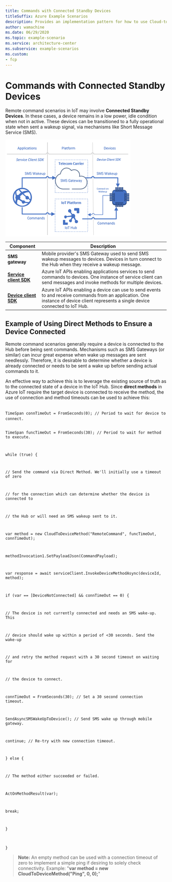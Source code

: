 ```yaml
---
title: Commands with Connected Standby Devices
titleSuffix: Azure Example Scenarios
description: Provides an implementation pattern for how to use Cloud-to-Device commands with connected standby devices.
author: wamachine
ms.date: 06/29/2020
ms.topic: example-scenario
ms.service: architecture-center
ms.subservice: example-scenarios
ms.custom:
- fcp
---
```

# Commands with Connected Standby Devices

Remote command scenarios in IoT may involve **Connected Standby
Devices**. In these cases, a device remains in a low power, idle
condition when not in active. These devices can be transitioned to a
fully operational state when sent a wakeup signal, via mechanisms like
Short Message Service (SMS).

![A diagram illustrating how SMS messages or commands sent through the Azure IoT APIs can be used to ensure a device is awake and connected to the hub](media/connected-standby-devices.png)

| Component | Description |
| --- | --- |
| **SMS gateway** | Mobile provider's SMS Gateway used to send SMS wakeup messages to devices. Devices in turn connect to the Hub when they receive a wakeup message. |
| [**Service client SDK**](https://docs.microsoft.com/dotnet/api/microsoft.azure.devices.serviceclient?view=azure-dotnet) | Azure IoT APIs enabling applications services to send commands to devices. One instance of service client can send messages and invoke methods for multiple devices. |
| [**Device client SDK**](https://docs.microsoft.com/dotnet/api/microsoft.azure.devices.client.deviceclient?view=azure-dotnet) | Azure IoT APIs enabling a device can use to send events to and receive commands from an application. One instance of device client represents a single device connected to IoT Hub. |

## Example of Using Direct Methods to Ensure a Device Connected

Remote command scenarios generally require a device is connected to the
Hub before being sent commands. Mechanisms such as SMS Gateways (or
similar) can incur great expense when wake up messages are sent
needlessly. Therefore, it is desirable to determine whether a device is
already connected or needs to be sent a wake up before sending actual
commands to it.

An effective way to achieve this is to leverage the existing source of
truth as to the connected state of a device in the IoT Hub. Since
**direct methods** in Azure IoT require the target device is connected
to receive the method, the use of connection and method timeouts can be
used to achieve this:

<code>
TimeSpan connTimeOut = FromSeconds(0); // Period to wait for device to
connect.

TimeSpan funcTimeOut = FromSeconds(30); // Period to wait for method to
execute.

while (true) {

// Send the command via Direct Method. We'll initially use a timeout of
zero

// for the connection which can determine whether the device is
connected to

// the Hub or will need an SMS wakeup sent to it.

var method = new CloudToDeviceMethod(\"RemoteCommand\", funcTimeOut,
connTimeOut);

methodInvocation1.SetPayloadJson(CommandPayload);

var response = await serviceClient.InvokeDeviceMethodAsync(deviceId,
method);

if (var == \[DeviceNotConnected\] && connTimeOut == 0) {

// The device is not currently connected and needs an SMS wake-up. This

// device should wake up within a period of \<30 seconds. Send the
wake-up

// and retry the method request with a 30 second timeout on waiting for

// the device to connect.

connTimeOut = FromSeconds(30); // Set a 30 second connection timeout.

SendAsyncSMSWakeUpToDevice(); // Send SMS wake up through mobile
gateway.

continue; // Re-try with new connection timeout.

} else {

// The method either succeeded or failed.

ActOnMethodResult(var);

break;

}

}
</code>

> **Note:** An empty method can be used with a connection timeout of zero
to implement a simple ping if desiring to solely check connectivity.
Example: "**var method = new CloudToDeviceMethod(\"Ping\", 0, 0);**" </aside>
